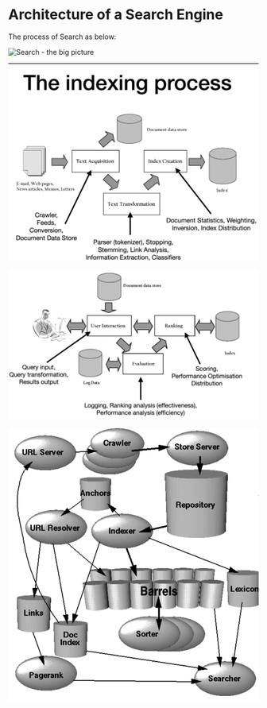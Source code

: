 # Architecture of a Search Engine


The process of Search as below:

![Search - the big picture](shttps://github.com/1154761334/INFS7410-week1/blob/master/wiki/source/week-1/Search%20-%20the%20big%20picture.png)



![The indexing process](https://github.com/1154761334/INFS7410-week1/blob/master/wiki/source/week-1/The%20indexing%20process.png)




![The querying process](https://github.com/1154761334/INFS7410-week1/blob/master/wiki/source/week-1/The%20querying%20process.png)





![The Architecture of Google](https://github.com/1154761334/INFS7410-week1/blob/master/wiki/source/week-1/The%20Architecture%20of%20Google.png)
